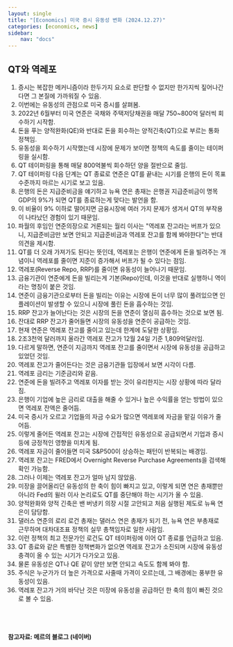 ```yaml
---
layout: single
title: "[Economics] 미국 증시 유동성 변화 (2024.12.27)"
categories: [economics, news]
sidebar:
    nav: "docs"
---
```


## QT와 역레포
1. 증시는 복잡한 메커니즘이라 한두가지 요소로 판단할 수 없지만 한가지씩 짚어나간다면 그 본질에 가까워질 수 있음.
1. 이번에는 유동성의 관점으로 미국 증시를 살펴봄.
1. 2022년 6월부터 미국 연준은 국채와 주택저당채권을 매달 750~800억 달러씩 회수하기 시작함.
1. 돈을 푸는 양적완화(QE)와 반대로 돈을 회수하는 양적긴축(QT)으로 부르는 통화 정책임.
1. 유동성을 회수하기 시작했는데 시장에 문제가 보이면 정책의 속도를 줄이는 테이퍼링을 실시함.
1. QT 테이퍼링을 통해 매달 800억불씩 회수하던 양을 절반으로 줄임.
1. QT 테이퍼링 다음 단계는 QT 종료로 연준은 QT를 끝내는 시기를 은행의 돈이 목표수준까지 마르는 시기로 보고 있음.
1. 은행의 돈은 지급준비금을 얘기하고 뉴욕 연은 총재는 은행권 지급준비금이 명목 GDP의 9%가 되면 QT를 종료하는게 맞다는 발언을 함.
1. 이 비율이 9% 이하로 떨어지면 금융시장에 여러 가지 문제가 생겨서 QT의 부작용이 나타났던 경험이 있기 때문임.
1. 파월의 후임인 연준의장으로 거론되는 월리 이사는 "역레포 잔고라는 버프가 있으니, 지급준비금만 보면 안되고 지급준비금과 역레포 잔고를 함께 봐야한다"는 반대의견을 제시함.
1. QT를 더 오래 가져가도 된다는 뜻인데, 역레포는 은행이 연준에게 돈을 빌려주는 개념이니 역레포를 줄이면 지준이 증가해서 버프가 될 수 있다는 점임.
1. 역레포(Reverse Repo, RRP)를 줄이면 유동성이 늘어나기 때문임.
1. 금융기관이 연준에게 돈을 빌리는게 기본(Repo)인데, 이것을 반대로 실행하니 역이라는 명칭이 붙은 것임.
1. 연준이 금융기관으로부터 돈을 빌리는 이유는 시장에 돈이 너무 많이 풀려있으면 인플레이션이 발생할 수 있으니 시장에 풀린 돈을 흡수하는 것임.
1. RRP 잔고가 늘어난다는 것은 시장의 돈을 연준이 열심히 흡수하는 것으로 보면 됨.
1. 잔대로 RRP 잔고가 줄어들면 시장의 유동성을 연준이 공급하는 것임.
1. 현재 연준은 역레포 잔고를 줄이고 있는데 한계에 도달한 상황임.
1. 2조3천억 달러까지 올라간 역레포 잔고가 12월 24일 기준 1,809억달러임.
1. 다르게 말하면, 연준이 지금까지 역레포 잔고를 줄이면서 시장에 유동성을 공급하고 있었던 것임.
1. 역레포 잔고가 줄어든다는 것은 금융기관들 입장에서 보면 시각이 다름.
1. 역레포 금리는 기준금리와 같음.
1. 연준에 돈을 빌려주고 역레포 이자를 받는 것이 유리한지는 시장 상황에 따라 달라짐.
1. 은행이 기업에 높은 금리로 대출을 해줄 수 있거나 높은 수익률을 얻는 방법이 있으면 역레포 잔액은 줄어듬.
1. 미국 증시가 오르고 기업들의 자금 수요가 많으면 역레포에 자금을 맡길 이유가 줄어듬.
1. 이렇게 줄어든 역레포 잔고는 시장에 간접적인 유동성으로 공급되면서 기업과 증시 등에 긍정적인 영향을 미치게 됨.
1. 역레포 자금이 줄어들면 미국 S&P500이 상승하는 패턴이 반복되는 배경임.
1. 역레포 잔고는 FRED에서 Overnight Reverse Purchase Agreements을 검색해 확인 가능함.
1. 그러나 이제는 역레포 잔고가 얼마 남지 않았음.
1. 미장을 끌어올리던 유동성의 한 축이 힘이 빠지고 있고, 이렇게 되면 연은 총재뿐만 아니라 Fed의 윌러 이사 논리로도 QT를 중단해야 하는 시기가 올 수 있음.
1. 양적완화와 양적 긴축은 밴 버냉키 의장 시절 고안되고 처음 실행된 제도로 뉴욕 연은이 담당함.
1. 댈러스 연준의 로리 로건 총재는 댈러스 연은 총재가 되기 전, 뉴욕 연은 부총재로 근무하며 대차대조표 정책의 실무 총책임자로 일한 사람임.
1. 이런 정책의 최고 전문가인 로건도 QT 테이퍼링에 이어 QT 종료를 언급하고 있음.
1. QT 종료와 같은 특별한 정책변화가 없으면 역레포 잔고가 소진되며 시장에 유동성 충격이 올 수 있는 시기가 다가오고 있음.
1. 물론 유동성은 QT나 QE 같이 양만 보면 안되고 속도도 함께 봐야 함.
1. 주식은 누군가가 더 높은 가격으로 사줄때 가격이 오르는데, 그 배경에는 풍부한 유동성이 있음.
1. 역레포 잔고가 거의 바닥난 것은 미장에 유동성을 공급하던 한 축의 힘이 빠진 것으로 볼 수 있음.



<br/>
<br/>

#### 참고자료: 메르의 블로그 (네이버) 